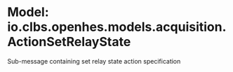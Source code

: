 # Model: io.clbs.openhes.models.acquisition.ActionSetRelayState

Sub-message containing set relay state action specification

